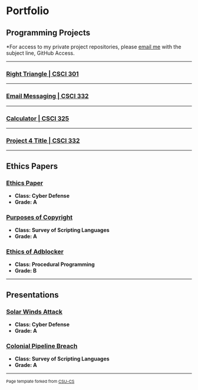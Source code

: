 Portfolio
=========

Programming Projects
--------------------

*For access to my private project repositories, please [email me](mailto:example@csustudent.net?subject=GitHub%20Access) with the subject line, GitHub Access.

---
### [Right Triangle | CSCI 301](project1.md)

---
### [Email Messaging | CSCI 332](project2.md)

---
### [Calculator | CSCI 325](project3.md)

---
### [Project 4 Title | CSCI 332](project4.md)

---

Ethics Papers
-------------

### [Ethics Paper](/pdf/defense.pdf)

-   **Class: Cyber Defense**  
-   **Grade: A**

### [Purposes of Copyright](/pdf/scripting.pdf)

-   **Class: Survey of Scripting Languages** 
-   **Grade: A**

### [Ethics of Adblocker](/pdf/procedural.pdf)

-   **Class: Procedural Programming** 
-   **Grade: B**

---

Presentations
-------------

### [Solar Winds Attack](/pdf/cyberdefense.pdf)

- **Class: Cyber Defense** 
- **Grade: A**

### [Colonial Pipeline Breach](/pdf/survey.pdf)

- **Class: Survey of Scripting Languages** 
- **Grade: A**

---

<p style="font-size:11px">Page template forked from <a href="https://github.com/csu-cs/csci-portfolio">CSU-CS</a></p>
<!-- Remove above link if you don't want to attributive -->
